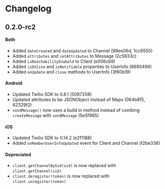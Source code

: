 # Changelog

## 0.2.0-rc2

#### Both
- Added `dateCreated` and `dateUpdated` to Channel (99ee06d, 1cc6550)
- Added `attributes` and `setAttributes` to Message (2c5933c)
- Added `isReachabilityEnabeld` to Client (e006cb9)
- Added `isOnline` and `isNotifiable` properties to UserInfo (6690496)
- Added `onUpdate` and `close` methods to UserInfo (3f60b19)

#### Android
- Updated Twilio SDK to 0.8.1 (5087208)
- Updated attributes to be JSONObject instead of Maps (064b8f5, 62329f2)
- `sendMessage()` now uses a build in method instead of combing `createMessage` with `sendMessage` (5e5f965)

#### iOS
- Updated Twilio SDK to 0.14.2 (e2f1188)
- Added `onMemberUserInfoUpdated` event for Client and Channel (f2be338)

#### Depreciated
- `client.getChannelBySid(sid)` is now replaced with `client.getChannel(sid)`
- `client.deregister(token)` is now replaced with `client.unregister(token)`
